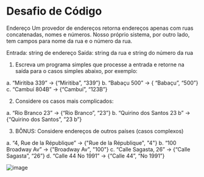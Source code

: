 # Desafio de Código

Endereço
Um provedor de endereços retorna endereços apenas com ruas concatenadas, nomes e números. 
Nosso próprio sistema, por outro lado, tem campos para nome da rua e o número da rua.

Entrada: string de endereço
Saída: string da rua e string do número da rua

1. Escreva um programa simples que processe a entrada e retorne na saída para o casos simples abaixo, por exemplo:

a. “Miritiba 339” -> {“Miritiba”, “339”}
b. “Babaçu 500” -> { “Babaçu”, “500”}
c. “Cambuí 804B” -> {“Cambuí”, “123B”}

2. Considere os casos mais complicados:

a. “Rio Branco 23” -> {“Rio Branco”, “23”}
b. “Quirino dos Santos 23 b” -> {“Quirino dos Santos”, ”23 b”}

3. BÔNUS: Considere endereços de outros países (casos complexos)

a. “4, Rue de la République” -> {"Rue de la République", "4"}
b. “100 Broadway Av” -> {"Broadway Av", "100"}
c. “Calle Sagasta, 26” -> {“Calle Sagasta”, “26”}
d. “Calle 44 No 1991” -> {“Calle 44”, “No 1991”}

![image](https://user-images.githubusercontent.com/121987433/210677506-781a19c9-2f9d-4220-a743-10e8816d762d.png)
